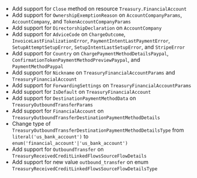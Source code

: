 * Add support for `Close` method on resource `Treasury.FinancialAccount`
* Add support for `OwnershipExemptionReason` on `AccountCompanyParams`, `AccountCompany`, and `TokenAccountCompanyParams`
* Add support for `DirectorshipDeclaration` on `AccountCompany`
* Add support for `AdviceCode` on `ChargeOutcome`, `InvoiceLastFinalizationError`, `PaymentIntentLastPaymentError`, `SetupAttemptSetupError`, `SetupIntentLastSetupError`, and `StripeError`
* Add support for `Country` on `ChargePaymentMethodDetailsPaypal`, `ConfirmationTokenPaymentMethodPreviewPaypal`, and `PaymentMethodPaypal`
* Add support for `Nickname` on `TreasuryFinancialAccountParams` and `TreasuryFinancialAccount`
* Add support for `ForwardingSettings` on `TreasuryFinancialAccountParams`
* Add support for `IsDefault` on `TreasuryFinancialAccount`
* Add support for `DestinationPaymentMethodData` on `TreasuryOutboundTransferParams`
* Add support for `FinancialAccount` on `TreasuryOutboundTransferDestinationPaymentMethodDetails`
* Change type of `TreasuryOutboundTransferDestinationPaymentMethodDetailsType` from `literal('us_bank_account')` to `enum('financial_account'|'us_bank_account')`
* Add support for `OutboundTransfer` on `TreasuryReceivedCreditLinkedFlowsSourceFlowDetails`
* Add support for new value `outbound_transfer` on enum `TreasuryReceivedCreditLinkedFlowsSourceFlowDetailsType`